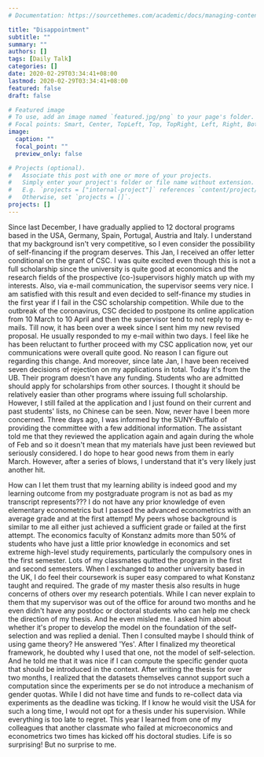 ```yaml
---
# Documentation: https://sourcethemes.com/academic/docs/managing-content/

title: "Disappointment"
subtitle: ""
summary: ""
authors: []
tags: [Daily Talk]
categories: []
date: 2020-02-29T03:34:41+08:00
lastmod: 2020-02-29T03:34:41+08:00
featured: false
draft: false

# Featured image
# To use, add an image named `featured.jpg/png` to your page's folder.
# Focal points: Smart, Center, TopLeft, Top, TopRight, Left, Right, BottomLeft, Bottom, BottomRight.
image:
  caption: ""
  focal_point: ""
  preview_only: false

# Projects (optional).
#   Associate this post with one or more of your projects.
#   Simply enter your project's folder or file name without extension.
#   E.g. `projects = ["internal-project"]` references `content/project/deep-learning/index.md`.
#   Otherwise, set `projects = []`.
projects: []
---
```


Since last December, I have gradually applied to 12 doctoral programs based in the USA, Germany, Spain, Portugal, Austria and Italy. I understand that my background isn't very competitive, so I even consider the possibility of self-financing if the program deserves. This Jan, I received an offer letter conditional on the grant of CSC. I was quite excited even though this is not a full scholarship since the university is quite good at economics and the research fields of the prospective (co-)supervisors highly match up with my interests. Also, via e-mail communication, the supervisor seems very nice. I am satisfied with this result and even decided to self-finance my studies in the first year if I fail in the CSC scholarship competition. While due to the outbreak of the coronavirus, CSC decided to postpone its online application from 10 March to 10 April and then the supervisor tend to not reply to my e-mails. Till now, it has been over a week since I sent him my new revised proposal. He usually responded to my e-mail within two days. I feel like he has been reluctant to further proceed with my CSC application now, yet our communications were overall quite good. No reason I can figure out regarding this change. And moreover, since late Jan, I have been received seven decisions of rejection on my applications in total. Today it's from the UB. Their program doesn't have any funding. Students who are admitted should apply for scholarships from other sources. I thought it should be relatively easier than other programs where issuing full scholarship. However, I still failed at the application and I just found on their current and past students' lists, no Chinese can be seen. Now, never have I been more concerned. Three days ago, I was informed by the SUNY-Buffalo of providing the committee with a few additional information. The assistant told me that they reviewed the application again and again during the whole of Feb and so it doesn't mean that my materials have just been reviewed but seriously considered. I do hope to hear good news from them in early March. However, after a series of blows, I understand that it's very likely just another hit. 

How can I let them trust that my learning ability is indeed good and my learning outcome from my postgraduate program is not as bad as my transcript represents??? I do not have any prior knowledge of even elementary econometrics but I passed the advanced econometrics with an average grade and at the first attempt! My peers whose background is similar to me all either just achieved a sufficient grade or failed at the first attempt. The economics faculty of Konstanz admits more than 50% of students who have just a little prior knowledge in economics and set extreme high-level study requirements, particularly the compulsory ones in the first semester. Lots of my classmates quitted the program in the first and second semesters. When I exchanged to another university based in the UK, I do feel their coursework is super easy compared to what Konstanz taught and required. The grade of my master thesis also results in huge concerns of others over my research potentials. While I can never explain to them that my supervisor was out of the office for around two months and he even didn't have any postdoc or doctoral students who can help me check the direction of my thesis. And he even misled me. I asked him about whether it's proper to develop the model on the foundation of the self-selection and was replied a denial. Then I consulted maybe I should think of using game theory? He answered 'Yes'. After I finalized my theoretical framework, he doubted why I used that one, not the model of self-selection. And he told me that it was nice if I can compute the specific gender quota that should be introduced in the context. After writing the thesis for over two months, I realized that the datasets themselves cannot support such a computation since the experiments per se do not introduce a mechanism of gender quotas. While I did not have time and funds to re-collect data via experiments as the deadline was ticking. If I know he would visit the USA for such a long time, I would not opt for a thesis under his supervision. While everything is too late to regret. This year I learned from one of my colleagues that another classmate who failed at microeconomics and econometrics two times has kicked off his doctoral studies. Life is so surprising! But no surprise to me. 
